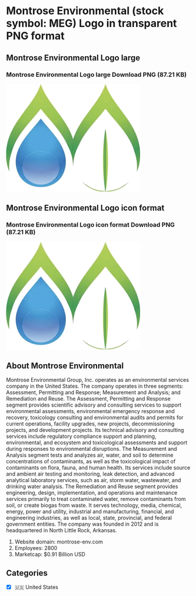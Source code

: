 # Montrose Environmental (stock symbol: MEG) Logo in transparent PNG format

## Montrose Environmental Logo large

### Montrose Environmental Logo large Download PNG (87.21 KB)

![Montrose Environmental Logo large Download PNG (87.21 KB)](/img/orig/MEG_BIG-01516256.png)

## Montrose Environmental Logo icon format

### Montrose Environmental Logo icon format Download PNG (87.21 KB)

![Montrose Environmental Logo icon format Download PNG (87.21 KB)](/img/orig/MEG-6dbd6f20.png)

## About Montrose Environmental

Montrose Environmental Group, Inc. operates as an environmental services company in the United States. The company operates in three segments: Assessment, Permitting and Response; Measurement and Analysis; and Remediation and Reuse. The Assessment, Permitting and Response segment provides scientific advisory and consulting services to support environmental assessments, environmental emergency response and recovery, toxicology consulting and environmental audits and permits for current operations, facility upgrades, new projects, decommissioning projects, and development projects. Its technical advisory and consulting services include regulatory compliance support and planning, environmental, and ecosystem and toxicological assessments and support during responses to environmental disruptions. The Measurement and Analysis segment tests and analyzes air, water, and soil to determine concentrations of contaminants, as well as the toxicological impact of contaminants on flora, fauna, and human health. Its services include source and ambient air testing and monitoring, leak detection, and advanced analytical laboratory services, such as air, storm water, wastewater, and drinking water analysis. The Remediation and Reuse segment provides engineering, design, implementation, and operations and maintenance services primarily to treat contaminated water, remove contaminants from soil, or create biogas from waste. It serves technology, media, chemical, energy, power and utility, industrial and manufacturing, financial, and engineering industries, as well as local, state, provincial, and federal government entities. The company was founded in 2012 and is headquartered in North Little Rock, Arkansas.

1. Website domain: montrose-env.com
2. Employees: 2800
3. Marketcap: $0.91 Billion USD


## Categories
- [x] 🇺🇸 United States
